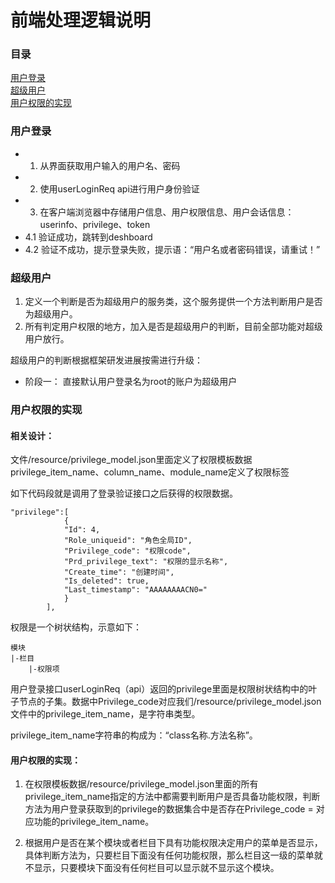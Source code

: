 # 前端处理逻辑说明  

### 目录
[用户登录](#userLogin)  
[超级用户](#superUser)  
[用户权限的实现](#userPrivilege)  


<a id="userLogin" name="userLogin"></a>

### 用户登录

* 1. 从界面获取用户输入的用户名、密码
* 2. 使用userLoginReq  api进行用户身份验证
* 3. 在客户端浏览器中存储用户信息、用户权限信息、用户会话信息：userinfo、privilege、token
* 4.1 验证成功，跳转到deshboard
* 4.2 验证不成功，提示登录失败，提示语：“用户名或者密码错误，请重试！”

<a id="superUser" name="superUser"></a>

### 超级用户

1. 定义一个判断是否为超级用户的服务类，这个服务提供一个方法判断用户是否为超级用户。
2. 所有判定用户权限的地方，加入是否是超级用户的判断，目前全部功能对超级用户放行。

超级用户的判断根据框架研发进展按需进行升级：
* 阶段一： 直接默认用户登录名为root的账户为超级用户


<a id="userPrivilege" name="userPrivilege"></a>

### 用户权限的实现

#### 相关设计： 
文件/resource/privilege_model.json里面定义了权限模板数据
privilege_item_name、column_name、module_name定义了权限标签

如下代码段就是调用了登录验证接口之后获得的权限数据。
```
"privilege":[
            {
            "Id": 4,
            "Role_uniqueid": "角色全局ID",
            "Privilege_code": "权限code",
            "Prd_privilege_text": "权限的显示名称",
            "Create_time": "创建时间",
            "Is_deleted": true,
            "Last_timestamp": "AAAAAAAACN0="
            }
        ],
```

权限是一个树状结构，示意如下：
```
模块
|-栏目
    |-权限项
```

用户登录接口userLoginReq（api）返回的privilege里面是权限树状结构中的叶子节点的子集。数据中Privilege_code对应我们/resource/privilege_model.json文件中的privilege_item_name，是字符串类型。

privilege_item_name字符串的构成为：“class名称.方法名称”。

#### 用户权限的实现：
1. 在权限模板数据/resource/privilege_model.json里面的所有privilege_item_name指定的方法中都需要判断用户是否具备功能权限，判断方法为用户登录获取到的privilege的数据集合中是否存在Privilege_code = 对应功能的privilege_item_name。

2. 根据用户是否在某个模块或者栏目下具有功能权限决定用户的菜单是否显示，具体判断方法为，只要栏目下面没有任何功能权限，那么栏目这一级的菜单就不显示，只要模块下面没有任何栏目可以显示就不显示这个模块。

